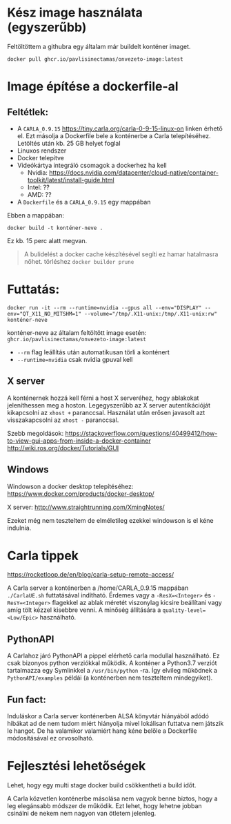 # Kész image használata (egyszerűbb)
Feltöltöttem a githubra egy általam már buildelt konténer imaget.

```
docker pull ghcr.io/pavlisinectamas/onvezeto-image:latest
```

# Image építése a dockerfile-al
## Feltétlek:
- A `CARLA_0.9.15` https://tiny.carla.org/carla-0-9-15-linux-on linken érhető el.
  Ezt másolja a Dockerfile bele a konténerbe a Carla telepítéséhez.
  Letöltés után kb. 25 GB helyet foglal
- Linuxos rendszer
- Docker telepítve
- Videókártya integráló csomagok a dockerhez ha kell
    - Nvidia: https://docs.nvidia.com/datacenter/cloud-native/container-toolkit/latest/install-guide.html
    - Intel: ??
    - AMD: ??
- A `Dockerfile` és a `CARLA_0.9.15` egy mappában

Ebben a mappában:

```
docker build -t konténer-neve .
```
Ez kb. 15 perc alatt megvan.
> A bulidelést a docker cache készítésével segíti ez hamar hatalmasra nőhet.
> törléshez `docker builder prune`

# Futtatás:
```
docker run -it --rm --runtime=nvidia --gpus all --env="DISPLAY" --env="QT_X11_NO_MITSHM=1" --volume="/tmp/.X11-unix:/tmp/.X11-unix:rw" konténer-neve
```
konténer-neve az általam feltöltött image esetén:
`ghcr.io/pavlisinectamas/onvezeto-image:latest`

- `--rm` flag leállítás után automatikusan törli a konténert
- `--runtime=nvidia` csak nvidia gpuval kell

## X server
A konténernek hozzá kell férni a host X serveréhez, hogy ablakokat jeleníthessen meg a hoston.
Legegyszerűbb az X server autentikációját kikapcsolni az `xhost +` paranccsal. Használat után erősen javasolt azt visszakapcsolni az `xhost -`
paranccsal.

Szebb megoldások:
https://stackoverflow.com/questions/40499412/how-to-view-gui-apps-from-inside-a-docker-container
http://wiki.ros.org/docker/Tutorials/GUI

## Windows
Windowson a docker desktop telepítéséhez:
https://www.docker.com/products/docker-desktop/

X server:
http://www.straightrunning.com/XmingNotes/

Ezeket még nem teszteltem de elméletileg ezekkel windowson is el kéne indulnia.

# Carla tippek
https://rocketloop.de/en/blog/carla-setup-remote-access/

A Carla server a konténerben a /home/CARLA_0.9.15 mappában `./CarlaUE.sh` futtatásával indítható.
Érdemes vagy a `-ResX=<Integer>` és `-ResY=<Integer>` flagekkel az ablak méretét viszonylag kicsire beállítani vagy amíg tölt kézzel kisebbre venni.
A minőség állítására a `quality-level=<Low/Epic>` használható.

## PythonAPI
A Carlahoz járó PythonAPI a pippel elérhető carla modullal használható. Ez csak bizonyos python verziókkal működik.
A konténer a Python3.7 verziót tartalmazza egy Symlinkkel a `/usr/bin/python` -ra. Így elvileg működnek a `PythonAPI/examples` példái (a konténerben nem teszteltem mindegyiket).

## Fun fact:
Induláskor a Carla server konténerben ALSA könyvtár hiányából adódó hibákat ad de nem tudom miért hiányolja mivel lokálisan futtatva nem játszik le hangot.
De ha valamikor valamiért hang kéne belőle a Dockerfile módosításával ez orvosolható.

# Fejlesztési lehetőségek
Lehet, hogy egy multi stage docker build csökkentheti a build időt.

A Carla közvetlen konténerbe másolása nem vagyok benne biztos, hogy a leg elegánsabb módszer de működik.
Ezt lehet, hogy lehetne jobban csinálni de nekem nem nagyon van ötletem jelenleg.